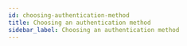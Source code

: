 ```yaml
---
id: choosing-authentication-method
title: Choosing an authentication method
sidebar_label: Choosing an authentication method
---
```

